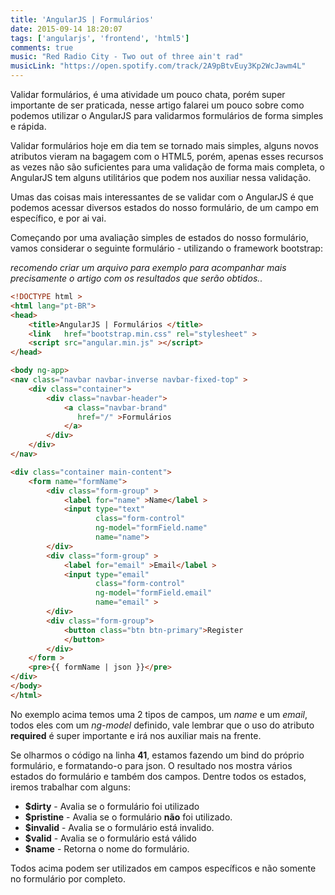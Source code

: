 ```yaml
---
title: 'AngularJS | Formulários'
date: 2015-09-14 18:20:07
tags: ['angularjs', 'frontend', 'html5']
comments: true
music: "Red Radio City - Two out of three ain't rad"
musicLink: "https://open.spotify.com/track/2A9pBtvEuy3Kp2WcJawm4L"
---
```


Validar formulários, é uma atividade um pouco chata, porém super importante de ser praticada, nesse artigo falarei um pouco sobre como podemos utilizar o AngularJS para validarmos formulários de forma simples e rápida.

<!--more-->

Validar formulários hoje em dia tem se tornado mais simples, alguns novos atributos vieram na bagagem com o HTML5, porém, apenas esses recursos as vezes não são suficientes para uma validação de forma mais completa, o AngularJS tem alguns utilitários que podem nos auxiliar nessa validação. 

Umas das coisas mais interessantes de se validar com o AngularJS é que podemos acessar diversos estados do nosso formulário, de um campo em específico, e por ai vai.

Começando por uma avaliação simples de estados do nosso formulário, vamos considerar o seguinte formulário - utilizando o framework bootstrap: 


*recomendo criar um arquivo para exemplo para acompanhar mais precisamente o artigo com os resultados que serão obtidos..*
```html
<!DOCTYPE html >
<html lang="pt-BR">
<head>
	<title>AngularJS | Formulários </title>
	<link   href="bootstrap.min.css" rel="stylesheet" >
	<script src="angular.min.js" ></script>
</head>

<body ng-app>
<nav class="navbar navbar-inverse navbar-fixed-top" >
	<div class="container">
		<div class="navbar-header">
			<a class="navbar-brand"
			   href="/" >Formulários
			</a>
		</div>
	</div>
</nav>

<div class="container main-content">
	<form name="formName">
		<div class="form-group" >
			<label for="name" >Name</label >
			<input type="text"
			       class="form-control"
			       ng-model="formField.name"
			       name="name">
		</div>
		<div class="form-group" >
			<label for="email" >Email</label >
			<input type="email"
			       class="form-control"
			       ng-model="formField.email"
			       name="email" >
		</div>
		<div class="form-group">
			<button class="btn btn-primary">Register
			</button>
		</div>
	</form >
	<pre>{{ formName | json }}</pre>
</div>
</body>
</html>	
```

No exemplo acima temos uma 2 tipos de campos, um *name* e um *email*, todos eles com um *ng-model* definido, vale lembrar que o uso do atributo **required** é super importante e irá nos auxiliar mais na frente. 

Se olharmos o código na linha **41**, estamos fazendo um bind do próprio formulário, e formatando-o para json. O resultado nos mostra vários estados do formulário e também dos campos. Dentre todos os estados, iremos trabalhar com alguns: 

- **$dirty** - Avalia se o formulário foi utilizado
- **$pristine** - Avalia se o formulário **não** foi utilizado.
- **$invalid** - Avalia se o formulário está invalido.
- **$valid** - Avalia se o formulário está válido
- **$name** -  Retorna o nome do formulário. 

Todos acima podem ser utilizados em campos específicos e não somente no formulário por completo.

